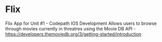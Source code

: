 # Flix
Flix App for Unit #1 - Codepath IOS Development
Allows users to browse through movies currently in threatres using the Movie DB API - https://developers.themoviedb.org/3/getting-started/introduction
